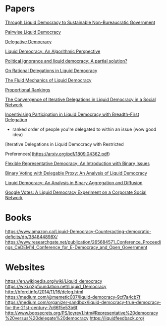 # Papers

[Through Liquid Democracy to Sustainable Non-Bureaucratic Government](https://jedem.org/index.php/jedem/article/view/307)

[Pairwise Liquid Democracy](http://research.illc.uva.nl/COMSOC/proceedings/comsoc-2018/BrillTalmonCOMSOC2018.pdf)

[Delegative Democracy](http://bford.info/deleg/deleg.pdf)

[Liquid Democracy: An Algorithmic Perspective](http://procaccia.info/papers/liquid.pdf)

[Political ignorance and liquid democracy: A partial solution?](http://emilkirkegaard.dk/en/wp-content/uploads/LD_paper_draft1.pdf)

[On Rational Delegations in Liquid Democracy](https://arxiv.org/pdf/1802.08020.pdf)

[The Fluid Mechanics of Liquid Democracy](https://arxiv.org/pdf/1808.01906.pdf)

[Proportional Rankings](https://arxiv.org/pdf/1612.01434.pdf)

[The Convergence of Iterative Delegations in Liquid Democracy in a Social Network](https://arxiv.org/pdf/1904.05775.pdf)

[Incentivising Participation in Liquid Democracy with Breadth-First Delegation](https://arxiv.org/pdf/1811.03710.pdf)
 - ranked order of people you're delegated to within an issue (wow good idea)

[Iterative Delegations in Liquid Democracy with Restricted

Preferences](https://arxiv.org/pdf/1809.04362.pdf)

[Flexible Representative Democracy: An Introduction with Binary Issues](https://arxiv.org/pdf/1811.02921.pdf)

[Binary Voting with Delegable Proxy: An Analysis of Liquid Democracy](https://arxiv.org/pdf/1707.08741.pdf)

[Liquid Democracy: An Analysis in Binary Aggregation and Diffusion](https://arxiv.org/pdf/1612.08048.pdf)

[Google Votes: A Liquid Democracy Experiment on a Corporate Social Network](https://www.tdcommons.org/cgi/viewcontent.cgi?article=1092&context=dpubs_series)

# Books

https://www.amazon.ca/Liquid-Democracy-Counteracting-democratic-deficits/dp/384844898X/
https://www.researchgate.net/publication/265684571_Conference_Proceedings_CeDEM14_Conference_for_E-Democracy_and_Open_Government

# Websites

https://en.wikipedia.org/wiki/Liquid_democracy
https://wiki.p2pfoundation.net/Liquid_Democracy
http://bford.info/2014/11/16/deleg.html
https://medium.com/@memetic007/liquid-democracy-9cf7a4cb7f
https://medium.com/organizer-sandbox/liquid-democracy-true-democracy-for-the-21st-century-7c66f5e53b6f
http://www.bopsecrets.org/PS/joyrev1.htm#Representative%20democracy%20versus%20delegate%20democracy
https://liquidfeedback.org/
